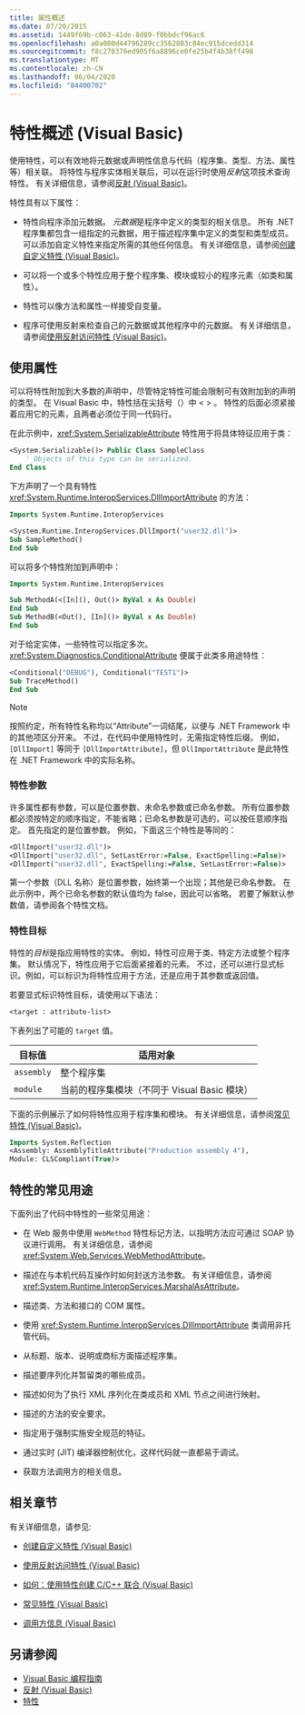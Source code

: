 ```yaml
---
title: 属性概述
ms.date: 07/20/2015
ms.assetid: 1449f69b-c063-41de-8d89-f0bbdcf96ac6
ms.openlocfilehash: a0a080d44796289cc3562803c84ec915dcedd314
ms.sourcegitcommit: f8c270376ed905f6a8896ce0fe25b4f4b38ff498
ms.translationtype: MT
ms.contentlocale: zh-CN
ms.lasthandoff: 06/04/2020
ms.locfileid: "84400702"
---
```

# <a name="attributes-overview-visual-basic"></a>特性概述 (Visual Basic)

使用特性，可以有效地将元数据或声明性信息与代码（程序集、类型、方法、属性等）相关联。 将特性与程序实体相关联后，可以在运行时使用*反射*这项技术查询特性。 有关详细信息，请参阅[反射 (Visual Basic)](../reflection.md)。

特性具有以下属性：

- 特性向程序添加元数据。 *元数据*是程序中定义的类型的相关信息。 所有 .NET 程序集都包含一组指定的元数据，用于描述程序集中定义的类型和类型成员。 可以添加自定义特性来指定所需的其他任何信息。 有关详细信息，请参阅[创建自定义特性 (Visual Basic)](creating-custom-attributes.md)。

- 可以将一个或多个特性应用于整个程序集、模块或较小的程序元素（如类和属性）。

- 特性可以像方法和属性一样接受自变量。

- 程序可使用反射来检查自己的元数据或其他程序中的元数据。 有关详细信息，请参阅[使用反射访问特性 (Visual Basic)](accessing-attributes-by-using-reflection.md)。

## <a name="using-attributes"></a>使用属性

可以将特性附加到大多数的声明中，尽管特定特性可能会限制可有效附加到的声明的类型。 在 Visual Basic 中，特性括在尖括号（）中 \< > 。 特性的后面必须紧接着应用它的元素，且两者必须位于同一代码行。

在此示例中，<xref:System.SerializableAttribute> 特性用于将具体特征应用于类：

```vb
<System.Serializable()> Public Class SampleClass
    ' Objects of this type can be serialized.
End Class
```

 下方声明了一个具有特性 <xref:System.Runtime.InteropServices.DllImportAttribute> 的方法：

```vb
Imports System.Runtime.InteropServices
```

```vb
<System.Runtime.InteropServices.DllImport("user32.dll")>
Sub SampleMethod()
End Sub
```

可以将多个特性附加到声明中：

```vb
Imports System.Runtime.InteropServices
```

```vb
Sub MethodA(<[In](), Out()> ByVal x As Double)
End Sub
Sub MethodB(<Out(), [In]()> ByVal x As Double)
End Sub
```

对于给定实体，一些特性可以指定多次。 <xref:System.Diagnostics.ConditionalAttribute> 便属于此类多用途特性：

```vb
<Conditional("DEBUG"), Conditional("TEST1")>
Sub TraceMethod()
End Sub
```

> [!NOTE]
> 按照约定，所有特性名称均以“Attribute”一词结尾，以便与 .NET Framework 中的其他项区分开来。 不过，在代码中使用特性时，无需指定特性后缀。 例如，`[DllImport]` 等同于 `[DllImportAttribute]`，但 `DllImportAttribute` 是此特性在 .NET Framework 中的实际名称。

### <a name="attribute-parameters"></a>特性参数

许多属性都有参数，可以是位置参数、未命名参数或已命名参数。 所有位置参数都必须按特定的顺序指定，不能省略；已命名参数是可选的，可以按任意顺序指定。 首先指定的是位置参数。 例如，下面这三个特性是等同的：

```vb
<DllImport("user32.dll")>
<DllImport("user32.dll", SetLastError:=False, ExactSpelling:=False)>
<DllImport("user32.dll", ExactSpelling:=False, SetLastError:=False)>
```

第一个参数（DLL 名称）是位置参数，始终第一个出现；其他是已命名参数。 在此示例中，两个已命名参数的默认值均为 false，因此可以省略。 若要了解默认参数值，请参阅各个特性文档。

### <a name="attribute-targets"></a>特性目标

特性的*目标*是指应用特性的实体。 例如，特性可应用于类、特定方法或整个程序集。 默认情况下，特性应用于它后面紧接着的元素。 不过，还可以进行显式标识。例如，可以标识为将特性应用于方法，还是应用于其参数或返回值。

若要显式标识特性目标，请使用以下语法：

```vb
<target : attribute-list>
```

下表列出了可能的 `target` 值。

|目标值|适用对象|
|------------------|----------------|
|`assembly`|整个程序集|
|`module`|当前的程序集模块（不同于 Visual Basic 模块）|

 下面的示例展示了如何将特性应用于程序集和模块。 有关详细信息，请参阅[常见特性 (Visual Basic)](common-attributes.md)。

```vb
Imports System.Reflection
<Assembly: AssemblyTitleAttribute("Production assembly 4"),
Module: CLSCompliant(True)>
```

## <a name="common-uses-for-attributes"></a>特性的常见用途

下面列出了代码中特性的一些常见用途：

- 在 Web 服务中使用 `WebMethod` 特性标记方法，以指明方法应可通过 SOAP 协议进行调用。 有关详细信息，请参阅 <xref:System.Web.Services.WebMethodAttribute>。

- 描述在与本机代码互操作时如何封送方法参数。 有关详细信息，请参阅 <xref:System.Runtime.InteropServices.MarshalAsAttribute>。

- 描述类、方法和接口的 COM 属性。

- 使用 <xref:System.Runtime.InteropServices.DllImportAttribute> 类调用非托管代码。

- 从标题、版本、说明或商标方面描述程序集。

- 描述要序列化并暂留类的哪些成员。

- 描述如何为了执行 XML 序列化在类成员和 XML 节点之间进行映射。

- 描述的方法的安全要求。

- 指定用于强制实施安全规范的特征。

- 通过实时 (JIT) 编译器控制优化，这样代码就一直都易于调试。

- 获取方法调用方的相关信息。

## <a name="related-sections"></a>相关章节

有关详细信息，请参见:

- [创建自定义特性 (Visual Basic)](creating-custom-attributes.md)

- [使用反射访问特性 (Visual Basic)](accessing-attributes-by-using-reflection.md)

- [如何：使用特性创建 C/C++ 联合 (Visual Basic)](how-to-create-a-c-cpp-union-by-using-attributes.md)

- [常见特性 (Visual Basic)](common-attributes.md)

- [调用方信息 (Visual Basic)](../caller-information.md)

## <a name="see-also"></a>另请参阅

- [Visual Basic 编程指南](../../index.md)
- [反射 (Visual Basic)](../reflection.md)
- [特性](../../../../standard/attributes/index.md)
